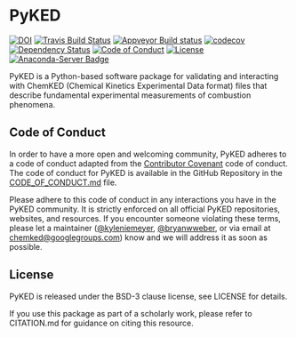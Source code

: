# PyKED

[![DOI](https://zenodo.org/badge/66023863.svg)](https://zenodo.org/badge/latestdoi/66023863)
[![Travis Build Status](https://travis-ci.org/pr-omethe-us/PyKED.svg?branch=master)](https://travis-ci.org/pr-omethe-us/PyKED)
[![Appveyor Build status](https://ci.appveyor.com/api/projects/status/0paym07iygcfwoy7?svg=true)](https://ci.appveyor.com/project/Prometheus/pyked)
[![codecov](https://codecov.io/gh/pr-omethe-us/PyKED/branch/master/graph/badge.svg)](https://codecov.io/gh/pr-omethe-us/PyKED)
[![Dependency Status](https://dependencyci.com/github/pr-omethe-us/PyKED/badge)](https://dependencyci.com/github/pr-omethe-us/PyKED)
[![Code of Conduct](https://img.shields.io/badge/code%20of%20conduct-contributor%20covenant-green.svg)](http://contributor-covenant.org/version/1/4/)
[![License](https://img.shields.io/badge/license-BSD-blue.svg)](https://opensource.org/licenses/BSD-3-Clause)
[![Anaconda-Server Badge](https://anaconda.org/pr-omethe-us/pyked/badges/version.svg)](https://anaconda.org/pr-omethe-us/pyked)

PyKED is a Python-based software package for validating and interacting with ChemKED (Chemical Kinetics Experimental Data format) files that describe fundamental experimental measurements of combustion phenomena.

## Code of Conduct

In order to have a more open and welcoming community, PyKED adheres to a code of conduct adapted from the [Contributor Covenant](http://contributor-covenant.org) code of conduct. The code of conduct for PyKED is available in the GitHub Repository  in the [CODE_OF_CONDUCT.md](https://github.com/pr-omethe-us/PyKED/blob/master/CODE_OF_CONDUCT.md) file.

Please adhere to this code of conduct in any interactions you have in the PyKED community. It is strictly enforced on all official PyKED repositories, websites, and resources. If you encounter someone violating these terms, please let a maintainer ([@kyleniemeyer](https://github.com/kyleniemeyer), [@bryanwweber](https://github.com/bryanwweber), or via email at chemked@googlegroups.com) know and we will address it as soon as possible.

## License

PyKED is released under the BSD-3 clause license, see LICENSE for details.

If you use this package as part of a scholarly work, please refer to CITATION.md for guidance on citing this resource.
